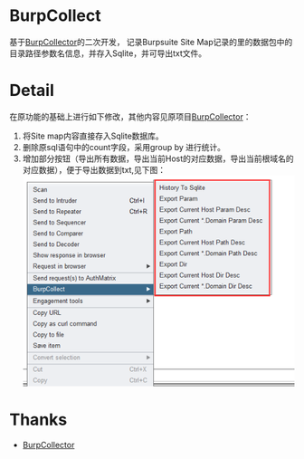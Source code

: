 ﻿# BurpCollect

基于[BurpCollector](https://github.com/TEag1e/BurpCollector)的二次开发， 记录Burpsuite Site Map记录的里的数据包中的目录路径参数名信息，并存入Sqlite，并可导出txt文件。

# Detail

在原功能的基础上进行如下修改，其他内容见原项目[BurpCollector](https://github.com/TEag1e/BurpCollector)：

1. 将Site map内容直接存入Sqlite数据库。
2. 删除原sql语句中的count字段，采用group by 进行统计。
3. 增加部分按钮（导出所有数据，导出当前Host的对应数据，导出当前根域名的对应数据），便于导出数据到txt,见下图：
    ![img](img/img.png)

# Thanks

* [BurpCollector](https://github.com/TEag1e/BurpCollector)
